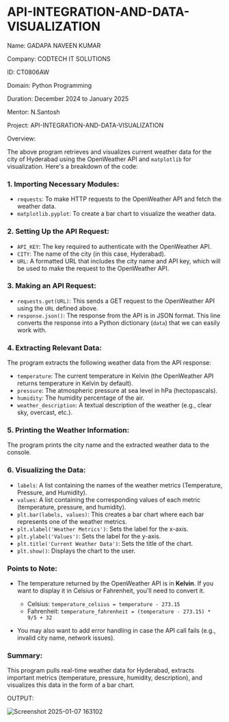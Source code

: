 # API-INTEGRATION-AND-DATA-VISUALIZATION

Name: GADAPA NAVEEN KUMAR

Company: CODTECH IT SOLUTIONS

ID: CT0806AW

Domain: Python Programming

Duration: December 2024 to January 2025

Mentor: N.Santosh


Project: API-INTEGRATION-AND-DATA-VISUALIZATION

Overview:

The above program retrieves and visualizes current weather data for the city of Hyderabad using the OpenWeather API and `matplotlib` for visualization. Here's a breakdown of the code:

### 1. **Importing Necessary Modules:**
   - `requests`: To make HTTP requests to the OpenWeather API and fetch the weather data.
   - `matplotlib.pyplot`: To create a bar chart to visualize the weather data.

### 2. **Setting Up the API Request:**
   - `API_KEY`: The key required to authenticate with the OpenWeather API.
   - `CITY`: The name of the city (in this case, Hyderabad).
   - `URL`: A formatted URL that includes the city name and API key, which will be used to make the request to the OpenWeather API.

### 3. **Making an API Request:**
   - `requests.get(URL)`: This sends a GET request to the OpenWeather API using the `URL` defined above.
   - `response.json()`: The response from the API is in JSON format. This line converts the response into a Python dictionary (`data`) that we can easily work with.

### 4. **Extracting Relevant Data:**
   The program extracts the following weather data from the API response:
   - `temperature`: The current temperature in Kelvin (the OpenWeather API returns temperature in Kelvin by default).
   - `pressure`: The atmospheric pressure at sea level in hPa (hectopascals).
   - `humidity`: The humidity percentage of the air.
   - `weather_description`: A textual description of the weather (e.g., clear sky, overcast, etc.).

### 5. **Printing the Weather Information:**
   The program prints the city name and the extracted weather data to the console.

### 6. **Visualizing the Data:**
   - `labels`: A list containing the names of the weather metrics (Temperature, Pressure, and Humidity).
   - `values`: A list containing the corresponding values of each metric (temperature, pressure, and humidity).
   - `plt.bar(labels, values)`: This creates a bar chart where each bar represents one of the weather metrics.
   - `plt.xlabel('Weather Metrics')`: Sets the label for the x-axis.
   - `plt.ylabel('Values')`: Sets the label for the y-axis.
   - `plt.title('Current Weather Data')`: Sets the title of the chart.
   - `plt.show()`: Displays the chart to the user.

### Points to Note:
- The temperature returned by the OpenWeather API is in **Kelvin**. If you want to display it in Celsius or Fahrenheit, you'll need to convert it.
   - Celsius: `temperature_celsius = temperature - 273.15`
   - Fahrenheit: `temperature_fahrenheit = (temperature - 273.15) * 9/5 + 32`
  
- You may also want to add error handling in case the API call fails (e.g., invalid city name, network issues).

### Summary:
This program pulls real-time weather data for Hyderabad, extracts important metrics (temperature, pressure, humidity, description), and visualizes this data in the form of a bar chart.

OUTPUT:

![Screenshot 2025-01-07 163102](https://github.com/user-attachments/assets/9610e5cd-c654-4189-b4b9-cb9be2beedf3)
